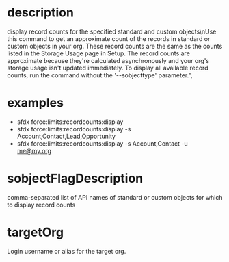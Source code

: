 # description

display record counts for the specified standard and custom objects\nUse this command to get an approximate count of the records in standard or custom objects in your org. These record counts are the same as the counts listed in the Storage Usage page in Setup. The record counts are approximate because they're calculated asynchronously and your org's storage usage isn't updated immediately. To display all available record counts, run the command without the '--sobjecttype' parameter.",

# examples

- sfdx force:limits:recordcounts:display
- sfdx force:limits:recordcounts:display -s Account,Contact,Lead,Opportunity
- sfdx force:limits:recordcounts:display -s Account,Contact -u me@my.org

# sobjectFlagDescription

comma-separated list of API names of standard or custom objects for which to display record counts

# targetOrg

Login username or alias for the target org.
